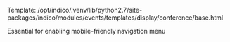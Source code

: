 Template: /opt/indico/.venv/lib/python2.7/site-packages/indico/modules/events/templates/display/conference/base.html

Essential for enabling mobile-friendly navigation menu